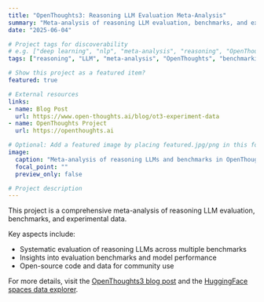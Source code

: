 ```yaml
---
title: "OpenThoughts3: Reasoning LLM Evaluation Meta-Analysis"
summary: "Meta-analysis of reasoning LLM evaluation, benchmarks, and experimental data from the OpenThoughts3 project."
date: "2025-06-04"

# Project tags for discoverability
# e.g. ["deep learning", "nlp", "meta-analysis", "reasoning", "OpenThoughts"]
tags: ["reasoning", "LLM", "meta-analysis", "OpenThoughts", "benchmarking"]

# Show this project as a featured item?
featured: true

# External resources
links:
- name: Blog Post
  url: https://www.open-thoughts.ai/blog/ot3-experiment-data
- name: OpenThoughts Project
  url: https://openthoughts.ai

# Optional: Add a featured image by placing featured.jpg/png in this folder
image:
  caption: "Meta-analysis of reasoning LLMs and benchmarks in OpenThoughts3."
  focal_point: ""
  preview_only: false

# Project description
---
```

This project is a comprehensive meta-analysis of reasoning LLM evaluation, benchmarks, and experimental data.

Key aspects include:
- Systematic evaluation of reasoning LLMs across multiple benchmarks
- Insights into evaluation benchmarks and model performance
- Open-source code and data for community use

For more details, visit the [OpenThoughts3 blog post](https://www.open-thoughts.ai/blog/ot3-experiment-data) and the [HuggingFace spaces data explorer](https://huggingface.co/spaces/mlfoundations/OpenThoughts_data_explorer). 